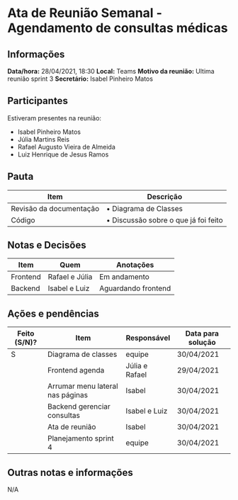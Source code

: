 # Ata de Reunião Semanal - Agendamento de consultas médicas

## Informações
**Data/hora:** 28/04/2021, 18:30
**Local:** Teams 
**Motivo da reunião:** Ultima reunião sprint 3
**Secretário:** Isabel Pinheiro Matos

## Participantes
Estiveram presentes na reunião:
- Isabel Pinheiro Matos
- Júlia Martins Reis
- Rafael Augusto Vieira de Almeida
- Luiz Henrique de Jesus Ramos

## Pauta

Item | Descrição
---- | ----
Revisão da documentação | • Diagrama de Classes<br>
Código | • Discussão sobre o  que já foi feito<br>

## Notas e Decisões
Item | Quem | Anotações |
---- | ---- | ---- |
Frontend | Rafael e Júlia | Em andamento |
Backend | Isabel e Luiz | Aguardando frontend |

## Ações e pendências
| Feito (S/N)? | Item | Responsável | Data para solução |
| ---- | ---- | ---- | ---- |
|S| Diagrama de classes | equipe | 30/04/2021 |
|| Frontend agenda | Júlia e Rafael | 29/04/2021 |
|| Arrumar menu lateral nas páginas| Isabel | 30/04/2021 |
|| Backend gerenciar consultas | Isabel e Luiz | 30/04/2021 |
|| Ata de reunião | Isabel | 30/04/2021 |
|| Planejamento sprint 4 | equipe | 30/04/2021 |

## Outras notas e informações
N/A

